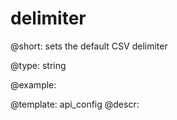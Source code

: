 delimiter
=============

@short:
	sets the default CSV delimiter

@type: string

@example:

@template:	api_config
@descr:


